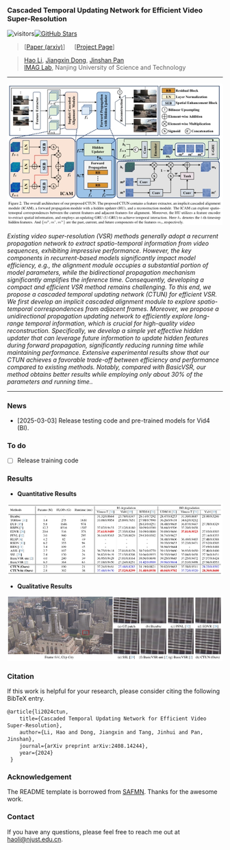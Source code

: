 ### Cascaded Temporal Updating Network for Efficient Video Super-Resolution
![visitors](https://visitor-badge.laobi.icu/badge?page_id=House-Leo/CTUN)[![GitHub Stars](https://img.shields.io/github/stars/House-Leo/CFDVSR?style=social)](https://github.com/House-Leo/CTUN)
> [[Paper (arxiv)](https://arxiv.org/abs/2408.14244)] &emsp; [[Project Page](https://github.com/House-Leo/CTUN)]

> [Hao Li](https://house-leo.github.io/), [Jiangxin Dong](https://scholar.google.com/citations?user=ruebFVEAAAAJ&hl=zh-CN&oi=ao), [Jinshan Pan](https://jspan.github.io/) <br>
> [IMAG Lab](https://imag-njust.net/), Nanjing University of Science and Technology

---
<p align="center">
  <img width="800" src="./assets/network.png">
</p>

*Existing video super-resolution (VSR) methods generally adopt a recurrent propagation network to extract spatio-temporal information from video sequences, exhibiting impressive performance. However, the key components in recurrent-based models significantly impact model efficiency, e.g., the alignment module occupies a substantial portion of model parameters, while the bidirectional propagation mechanism significantly amplifies the inference time. Consequently, developing a compact and efficient VSR method remains challenging. To this end, we propose a cascaded temporal updating network (CTUN) for efficient VSR.  We first develop an implicit cascaded alignment module to explore spatio-temporal correspondences from adjacent frames. Moreover, we propose a unidirectional propagation updating network to efficiently explore long-range temporal information, which is crucial for high-quality video reconstruction. Specifically, we develop a simple yet effective hidden updater that can leverage future information to update hidden features during forward propagation, significantly reducing running time while maintaining performance. Extensive experimental results show that our CTUN achieves a favorable trade-off between efficiency and performance compared to existing methods. Notably, compared with BasicVSR, our method obtains better results while employing only about 30\% of the parameters and running time..*

---
### News
- [2025-03-03] Release testing code and pre-trained models for Vid4 (BI).

### To do
- [ ] Release training code

### Results
- **Quantitative Results**
<img width="800" src="./assets/quantitative_results.png">

- **Qualitative Results**
<img width="800" src="./assets/qualitative_result.png">

### Citation
If this work is helpful for your research, please consider citing the following BibTeX entry.
```
@article{li2024ctun,
    title={Cascaded Temporal Updating Network for Efficient Video Super-Resolution},
    author={Li, Hao and Dong, Jiangxin and Tang, Jinhui and Pan, Jinshan},
    journal={arXiv preprint arXiv:2408.14244},
    year={2024}
 }
 ```

### Acknowledgement
The README template is borrowed from [SAFMN](https://github.com/sunny2109/SAFMN). Thanks for the awesome work.

### Contact
If you have any questions, please feel free to reach me out at <a href="mailto:haoli@njust.edu.cn">haoli@njust.edu.cn</a>.
